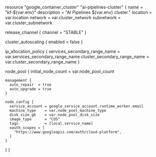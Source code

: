 resource "google_container_cluster" "ai-pipelines-cluster" {
  name                     = "kf-${var.env}"
  description              = "AI Pipelines ${var.env} cluster."
  location                 = var.location
  network                  = var.cluster_network
  subnetwork               = var.cluster_subnetwork

  release_channel {
    channel = "STABLE"
  }

  cluster_autoscaling {
    enabled = false
  }

  ip_allocation_policy {
    services_secondary_range_name = var.services_secondary_range_name
    cluster_secondary_range_name  = var.cluster_secondary_range_name
  }

  node_pool {
    initial_node_count = var.node_pool_count

    management {
      auto_repair  = true
      auto_upgrade = true
    }

    node_config {
      service_account = google_service_account.runtime_worker.email
      machine_type    = var.node_pool_machine_type
      disk_size_gb    = var.node_pool_disk_size
      image_type      = "COS"
      tags            = [local.service_name]
      oauth_scopes = [
        "https://www.googleapis.com/auth/cloud-platform",
      ]
    }
  }
}
